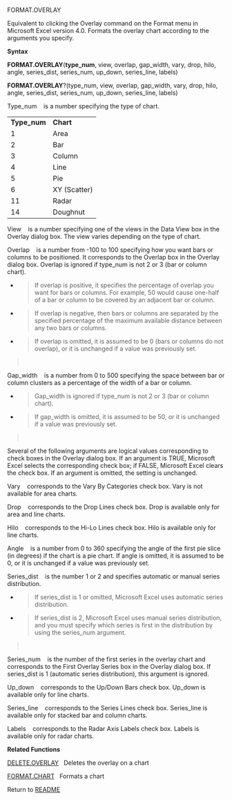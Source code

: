 FORMAT.OVERLAY

Equivalent to clicking the Overlay command on the Format menu in
Microsoft Excel version 4.0. Formats the overlay chart according to the
arguments you specify.

**Syntax**

**FORMAT.OVERLAY**(**type\_num**, view, overlap, gap\_width, vary, drop,
hilo, angle, series\_dist, series\_num, up\_down, series\_line, labels)

**FORMAT.OVERLAY**?(type\_num, view, overlap, gap\_width, vary, drop,
hilo, angle, series\_dist, series\_num, up\_down, series\_line, labels)

Type\_num&nbsp;&nbsp;&nbsp;&nbsp;is a number specifying the type of
chart.

|               |              |
| ------------- | ------------ |
| **Type\_num** | **Chart**    |
| 1             | Area         |
| 2             | Bar          |
| 3             | Column       |
| 4             | Line         |
| 5             | Pie          |
| 6             | XY (Scatter) |
| 11            | Radar        |
| 14            | Doughnut     |

View&nbsp;&nbsp;&nbsp;&nbsp;is a number specifying one of the views in
the Data View box in the Overlay dialog box. The view varies depending
on the type of chart.

Overlap&nbsp;&nbsp;&nbsp;&nbsp;is a number from -100 to 100 specifying
how you want bars or columns to be positioned. It corresponds to the
Overlap box in the Overlay dialog box. Overlap is ignored if type\_num
is not 2 or 3 (bar or column chart).

  - > If overlap is positive, it specifies the percentage of overlap you
    > want for bars or columns. For example, 50 would cause one-half of
    > a bar or column to be covered by an adjacent bar or column.

  - > If overlap is negative, then bars or columns are separated by the
    > specified percentage of the maximum available distance between any
    > two bars or columns.

  - > If overlap is omitted, it is assumed to be 0 (bars or columns do
    > not overlap), or it is unchanged if a value was previously set.

> &nbsp;

Gap\_width&nbsp;&nbsp;&nbsp;&nbsp;is a number from 0 to 500 specifying
the space between bar or column clusters as a percentage of the width of
a bar or column.

  - > Gap\_width is ignored if type\_num is not 2 or 3 (bar or column
    > chart).

  - > If gap\_width is omitted, it is assumed to be 50, or it is
    > unchanged if a value was previously set.

> &nbsp;

Several of the following arguments are logical values corresponding to
check boxes in the Overlay dialog box. If an argument is TRUE, Microsoft
Excel selects the corresponding check box; if FALSE, Microsoft Excel
clears the check box. If an argument is omitted, the setting is
unchanged.

Vary&nbsp;&nbsp;&nbsp;&nbsp;corresponds to the Vary By Categories check
box. Vary is not available for area charts.

Drop&nbsp;&nbsp;&nbsp;&nbsp;corresponds to the Drop Lines check box.
Drop is available only for area and line charts.

Hilo&nbsp;&nbsp;&nbsp;&nbsp;corresponds to the Hi-Lo Lines check box.
Hilo is available only for line charts.

Angle&nbsp;&nbsp;&nbsp;&nbsp;is a number from 0 to 360 specifying the
angle of the first pie slice (in degrees) if the chart is a pie chart.
If angle is omitted, it is assumed to be 0, or it is unchanged if a
value was previously set.

Series\_dist&nbsp;&nbsp;&nbsp;&nbsp;is the number 1 or 2 and specifies
automatic or manual series distribution.

  - > If series\_dist is 1 or omitted, Microsoft Excel uses automatic
    > series distribution.

  - > If series\_dist is 2, Microsoft Excel uses manual series
    > distribution, and you must specify which series is first in the
    > distribution by using the series\_num argument.

> &nbsp;

Series\_num&nbsp;&nbsp;&nbsp;&nbsp;is the number of the first series in
the overlay chart and corresponds to the First Overlay Series box in the
Overlay dialog box. If series\_dist is 1 (automatic series
distribution), this argument is ignored.

Up\_down&nbsp;&nbsp;&nbsp;&nbsp;corresponds to the Up/Down Bars check
box. Up\_down is available only for line charts.

Series\_line&nbsp;&nbsp;&nbsp;&nbsp;corresponds to the Series Lines
check box. Series\_line is available only for stacked bar and column
charts.

Labels&nbsp;&nbsp;&nbsp;&nbsp;corresponds to the Radar Axis Labels check
box. Labels is available only for radar charts.

**Related Functions**

[DELETE.OVERLAY](DELETE.OVERLAY.md)&nbsp;&nbsp;&nbsp;Deletes the overlay on a chart

[FORMAT.CHART](FORMAT.CHART.md)&nbsp;&nbsp;&nbsp;Formats a chart



Return to [README](README.md)

